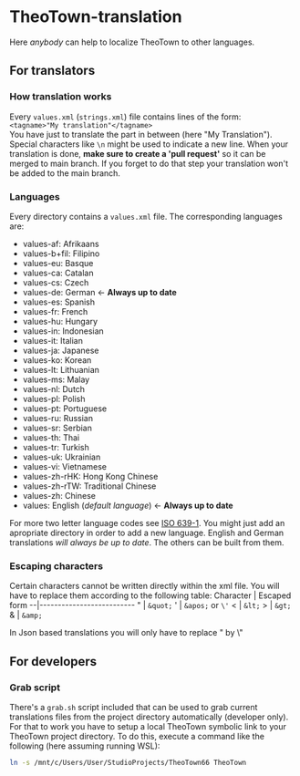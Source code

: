 # TheoTown-translation #
Here *anybody* can help to localize TheoTown to other languages.


## For translators ##

### How translation works ###
Every `values.xml` (`strings.xml`) file contains lines of the form:<br/>
`<tagname>"My translation"</tagname>`<br/>
You have just to translate the part in between (here "My Translation"). Special characters like `\n` might be used to indicate a new line. When your translation is done, **make sure to create a 'pull request'** so it can be merged to main branch. If you forget to do that step your translation won't be added to the main branch.

### Languages ###
Every directory contains a `values.xml` file. The corresponding languages are:
- values-af: Afrikaans
- values-b+fil: Filipino
- values-eu: Basque
- values-ca: Catalan
- values-cs: Czech
- values-de: German ← **Always up to date**
- values-es: Spanish
- values-fr: French
- values-hu: Hungary
- values-in: Indonesian
- values-it: Italian
- values-ja: Japanese
- values-ko: Korean
- values-lt: Lithuanian
- values-ms: Malay
- values-nl: Dutch
- values-pl: Polish
- values-pt: Portuguese
- values-ru: Russian
- values-sr: Serbian
- values-th: Thai
- values-tr: Turkish
- values-uk: Ukrainian
- values-vi: Vietnamese
- values-zh-rHK: Hong Kong Chinese
- values-zh-rTW: Traditional Chinese
- values-zh: Chinese
- values: English (*default language*) ← **Always up to date**<br/>

For more two letter language codes see [ISO 639-1](http://www.loc.gov/standards/iso639-2/php/code_list.php). You might just add an apropriate directory in order to add a new language. English and German translations *will always be up to date*. The others can be built from them.

### Escaping characters ###
Certain characters cannot be written directly within the xml file. You will have to replace them according to the following table:
Character | Escaped form
--|--------------------------
" | `&quot;`
' | `&apos;` or `\'`
< | `&lt;`
\> | `&gt;`
& | `&amp;`

In Json based translations you will only have to replace " by \\"



## For developers ##
### Grab script ###
There's a `grab.sh` script included that can be used to grab current translations files from the project directory automatically (developer only). For that to work you have to setup a local TheoTown symbolic link to your TheoTown project directory. To do this, execute a command like the following (here assuming running WSL):
```sh
ln -s /mnt/c/Users/User/StudioProjects/TheoTown66 TheoTown
```
